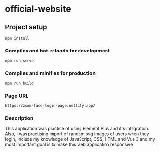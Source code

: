 # official-website

## Project setup

```
npm install
```

### Compiles and hot-reloads for development

```
npm run serve
```

### Compiles and minifies for production

```
npm run build
```

### Page URL

```
https://zoom-face-login-page.netlify.app/
```

### Description

This application was practise of using Element Plus and it's integration. Also, I was practising import of random svg images of users when they login, include my knowledge of JavaScript, CSS, HTML and Vue 3 and my most important goal is to make this web application responsive.

```

```
